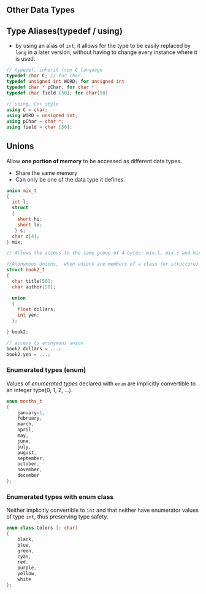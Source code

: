 ## Other Data Types

## Type Aliases(typedef / using)

- by using an alias of `int`, it allows for the type to be easily replaced by `long` in a later version, without having to change every instance where it is used.

```c++
// typedef, inherit from C language
typedef char C; // for char
typedef unsigned int WORD; for unsigned int
typedef char * pChar; for char *
typedef char field [50]; for char[50]
    
// using, C++ style
using C = char;
using WORD = unsigned int;
using pChar = char *;
using field = char [50];
```

## Unions

Allow **one portion of memory** to be accessed as different data types.

- Share the same memory
- Can only be one of the data type it defines.

```c++
union mix_t 
{
  int l;
  struct 
  {
    short hi;
    short lo;
   } s;
  char c[4];
} mix;

// Allows the access to the same group of 4 bytes: mix.l, mix.s and mix.c, and which we can use according to how we want to access these bytes

//Anonymous Unions,  when unions are members of a class (or structure)
struct book2_t 
{
  char title[50];
  char author[50];

  union 
  {
    float dollars;
    int yen;
  };

} book2;

// access to anonymous union
book2.dollars = ...;
book2.yen = ...;
```

### Enumerated types (enum)

Values of *enumerated types* declared with `enum` are implicitly convertible to an integer type(0, 1, 2, ...).

```c++
enum months_t 
{ 
    january=1, 
    february, 
    march, 
    april,
    may, 
    june, 
    july, 
    august,
    september, 
    october, 
    november, 
    december
};
```

### Enumerated types with enum class

Neither implicitly convertible to `int` and that neither have enumerator values of type `int`,  thus preserving type safety.

```c++
enum class Colors [: char]
{
    black, 
    blue, 
    green, 
    cyan, 
    red, 
    purple, 
    yellow, 
    white
};
```
